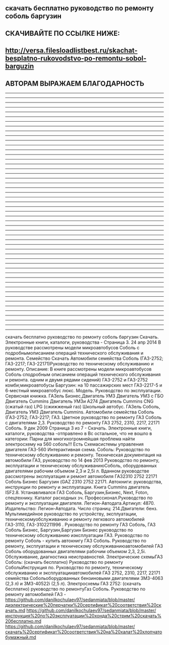 скачать бесплатно руководство по ремонту соболь баргузин
--------------------------------------------------
СКАЧИВАЙТЕ ПО ССЫЛКЕ НИЖЕ:
--------------------------------------------------
http://versa.filesloadlistbest.ru/skachat-besplatno-rukovodstvo-po-remontu-sobol-barguzin
--------------------------------------------------
АВТОРАМ ВЫРАЖАЕМ БЛАГОДАРНОСТЬ
--------------------------------------------------
--------------------------------------------------
--------------------------------------------------
--------------------------------------------------
--------------------------------------------------
--------------------------------------------------
--------------------------------------------------
--------------------------------------------------
--------------------------------------------------
--------------------------------------------------
--------------------------------------------------
--------------------------------------------------
--------------------------------------------------
--------------------------------------------------
--------------------------------------------------
--------------------------------------------------
--------------------------------------------------
--------------------------------------------------
--------------------------------------------------
--------------------------------------------------
--------------------------------------------------
--------------------------------------------------
--------------------------------------------------
--------------------------------------------------
--------------------------------------------------
--------------------------------------------------
--------------------------------------------------
--------------------------------------------------
--------------------------------------------------
--------------------------------------------------
--------------------------------------------------
--------------------------------------------------
--------------------------------------------------
--------------------------------------------------
--------------------------------------------------
--------------------------------------------------
--------------------------------------------------
--------------------------------------------------
--------------------------------------------------
--------------------------------------------------
--------------------------------------------------
--------------------------------------------------
--------------------------------------------------
--------------------------------------------------
--------------------------------------------------
--------------------------------------------------
--------------------------------------------------
--------------------------------------------------
--------------------------------------------------
--------------------------------------------------
--------------------------------------------------
--------------------------------------------------
скачать бесплатно руководство по ремонту соболь баргузин Скачать. Электронные книги, каталоги, руководства - Страница 3. 24 апр 2014  В руководстве рассмотрены модели микроавтобусов Соболь с подробнымописанием операций технического обслуживания и ремонта. Семейство Скачать Автомобили семейства Соболь (ГАЗ-2752; ГАЗ-2217; ГАЗ-22171)Руководство по техническому обслуживанию и ремонту. Описание: В книге рассмотрены модели микроавтобусов Соболь сподробным описанием операций технического обслуживания и ремонта. одним и двумя рядами сидений) ГАЗ-2752 и ГАЗ-2752 комби;микроавтобусы Баргузин: на 10 пассажирских мест ГАЗ-2217-5 и 6-местный микроавтобус люкс. Модель. Руководство по эксплуатации. Сервисная книжка. ГАЗель Бизнес,Двигатель УМЗ  Двигатель УМЗ с ГБО  Двигатель Cummins  Двигатель УМЗи А274  Двигатель Сummins  CNG (сжатый газ)  LPG (сжижженый газ) Школьный автобус. ГАЗель Соболь, Двигатель УМЗ  Двигатель Cummins. Автомобили семейства Соболь (ГАЗ-2752; ГАЗ-2217; ГАЗ. Цветное руководство по ремонту ГАЗ Соболь с двигателями 2,3. Руководство по ремонту ГАЗ 2752, 2310, 2217, 22171 Соболь. 9 дек 2009  Страница 3 из 7 - Скачать. Электронные книги, каталоги, руководства -отправлено в Вс остальное, что не вошло в категории: Парни для многихогромнейшая проблема найти электросхему на 560 соболь!!! Есть Схемасистемы управления двигателя ГАЗ-560 Интерактивная схема. Соболь: Руководство по техническому обслуживанию и ремонту. Техническая документация на автомобили ГАЗ, руководство по
14 фев 2013  Руководство по ремонту, эксплуатации и техническому обслуживаниюСоболь, оборудованных двигателями рабочим объемом 2,3 и 2,5i л.  Вданном руководстве рассмотрены эксплуатация и ремонт автомобиля ГАЗ2310  2752  22171 Соболь Бизнес  Баргузин (GAZ 2310  2752  22171. Автокниги: руководства, инструкции по ремонту и эксплуатации. Книга Cummins двигатель ISF2.8. Устанавливался ГАЗ Соболь, Баргузин,Бизнес, Next, Foton, спецтехнику. Каталог расходных зч. Профессионал.Руководство по ремонту и эксплуатации двигателя. Легион-Aвтодата.Артикул: 4870. Издательство: Легион-Aвтодата. Число страниц: 214.Двигатели: бенз. Мультимедийное руководство по устройству, эксплуатации, техническомуобслуживанию и ремонту легкового автомобилей ГАЗ-3110, ГАЗ-3102211996 . Руководство по ремонту ГАЗ Соболь, ГАЗ Соболь Бизнес, Баргузин,Баргузин Бизнес руководство по техническому обслуживанию иэксплуатации ГАЗ. Руководство по ремонту Соболь - купить автокнигу ГАЗ Соболь. Руководство по ремонту, эксплуатации и техническому обслуживаниюавтомобилей ГАЗ Соболь оборудованных двигателями рабочим объемом 2,3, 2,5i. Обслуживание, диагностика неисправностей.  Электрические схемыГАЗ Соболь: (скачать бесплатно) Руководство по ремонту СобольИнструкция по. Руководство по ремонту, техническому обслуживанию и эксплуатацииавтомобилей ГАЗ 2752, 2310, 2217, 22171 семейства Собольоборудованных бензиновыми двигателями ЗМЗ-4063 (2,3 л) и ЗМЗ-40522i (2,5 л).  Электросхемы ГАЗ 2752: (скачать бесплатно) руководство по ремонтуГаз Соболь. Руководство по ремонту автомобилей ГАЗ -
https://github.com/danilkochulaev97/sedanmiata/blob/master/диэлектрические%20перчатки%20сертификат%20соответствия%20скачать.md
https://github.com/danilkochulaev97/sedanmiata/blob/master/инструкция%20по%20эксплуатации%20хонда%20стрим%20скачать%20бесплатно.md
https://github.com/danilkochulaev97/sedanmiata/blob/master/скачать%20сертификат%20соответствия%20на%20халат%20хлопчатобумажный.md